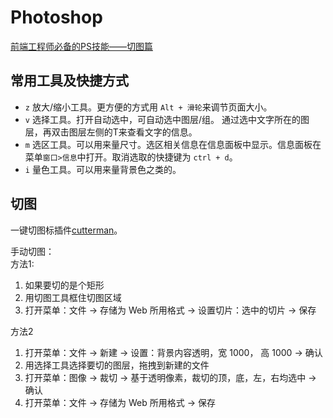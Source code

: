 # Photoshop
[前端工程师必备的PS技能——切图篇](http://www.imooc.com/learn/506)

## 常用工具及快捷方式
* `z` 放大/缩小工具。更方便的方式用 `Alt + 滑轮`来调节页面大小。
* `v` 选择工具。打开自动选中，可自动选中图层/组。 通过选中文字所在的图层，再双击图层左侧的T来查看文字的信息。
* `m` 选区工具。可以用来量尺寸。选区相关信息在信息面板中显示。信息面板在菜单`窗口>信息`中打开。取消选取的快捷键为 `ctrl + d`。
* `i` 量色工具。可以用来量背景色之类的。

## 切图
一键切图标插件[cutterman](http://www.cutterman.cn/cutterman)。

手动切图：  
方法1:

1. 如果要切的是个矩形
2. 用切图工具框住切图区域
3. 打开菜单：文件 -> 存储为 Web 所用格式 -> 设置切片：选中的切片 -> 保存

方法2

1. 打开菜单：文件 -> 新建 -> 设置：背景内容透明，宽 1000， 高 1000 -> 确认
1. 用选择工具选择要切的图层，拖拽到新建的文件
1. 打开菜单：图像 -> 裁切 -> 基于透明像素，裁切的顶，底，左，右均选中 -> 确认
1. 打开菜单：文件 -> 存储为 Web 所用格式 -> 保存

